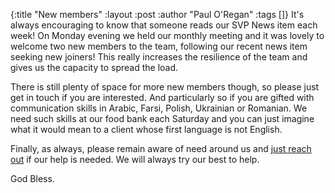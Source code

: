 {:title "New members"
 :layout :post
 :author "Paul O'Regan"
 :tags []}
It's always encouraging to know that someone reads our SVP News item each week! On Monday evening we held our monthly meeting and it was lovely to welcome two new members to the team, following our recent news item seeking new joiners! This really increases the resilience of the team and gives us the capacity to spread the load.

There is still plenty of space for more new members though, so please just get in touch if you are interested. And particularly so if you are gifted with communication skills in Arabic, Farsi, Polish, Ukrainian or Romanian. We need such skills at our food bank each Saturday and you can just imagine what it would mean to a client whose first language is not English.

Finally, as always, please remain aware of need around us and [just reach out](../../pages-output/contact/) if our help is needed. We will always try our best to help.

God Bless.
